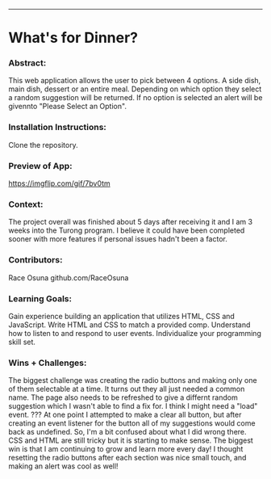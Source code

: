  ______________________________________________________  

# What's for Dinner? 

### Abstract: 
This web application allows the user to pick between 4 options. A side dish, main dish, dessert or an entire meal. Depending on which option they select a random suggestion will be returned. If no option is selected an alert will be givennto "Please Select an Option".

### Installation Instructions: 
Clone the repository.

### Preview of App: 
https://imgflip.com/gif/7bv0tm

### Context: 
The project overall was finished about 5 days after receiving it and I am 3 weeks into the Turong program. I believe it could have been completed sooner with more features if personal issues hadn't been a factor.

### Contributors: 
Race Osuna github.com/RaceOsuna

### Learning Goals: 
Gain experience building an application that utilizes HTML, CSS and JavaScript.
Write HTML and CSS to match a provided comp.
Understand how to listen to and respond to user events.
Individualize your programming skill set.

### Wins + Challenges:
The biggest challenge was creating the radio buttons and making only one of them selectable at a time. It turns out they all just needed a common name.
The page also needs to be refreshed to give a differnt random suggestion which I wasn't able to find a fix for. I think I might need a "load" event. ???
At one point I attempted to make a clear all button, but after creating an event listener for the button all of my suggestions would come back as undefined. So, I'm a bit confused about what I did wrong there.
CSS and HTML are still tricky but it is starting to make sense.
The biggest win is that I am continuing to grow and learn more every day! I thought resetting the radio buttons after each section was nice small touch, and making an alert was cool as well!
